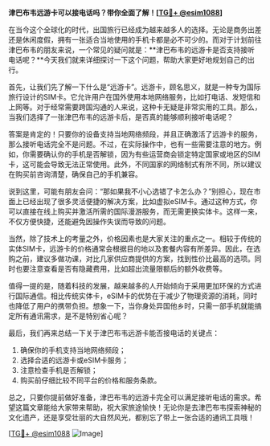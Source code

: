**津巴布韦远游卡可以接电话吗？带你全面了解！[[TG💪+ @esim1088](https://t.me/s/esim1088)]**

在当今这个全球化的时代，出国旅行已经成为越来越多人的选择。无论是商务出差还是休闲度假，拥有一张适合当地使用的手机卡都是必不可少的。而对于计划前往津巴布韦的朋友来说，一个常见的疑问就是：**津巴布韦的远游卡是否支持接听电话呢？**今天我们就来详细探讨一下这个问题，帮助大家更好地规划自己的出行。

首先，让我们先了解一下什么是“远游卡”。远游卡，顾名思义，就是一种专为国际旅行设计的SIM卡。它允许用户在国外使用本地网络服务，比如打电话、发短信和上网等。对于经常需要跨国沟通的人来说，这种卡无疑是非常实用的工具。那么，当我们选择了一张津巴布韦的远游卡后，是否真的能够顺利接听电话呢？

答案是肯定的！只要你的设备支持当地网络频段，并且正确激活了远游卡的服务，那么接听电话完全不是问题。不过，在实际操作中，也有一些需要注意的地方。例如，你需要确认你的手机是否解锁，因为有些运营商会锁定特定国家或地区的SIM卡，这可能会导致无法正常使用。此外，不同国家的网络制式有所不同，所以建议在购买前咨询清楚，确保自己的手机兼容。

说到这里，可能有朋友会问：“那如果我不小心选错了卡怎么办？”别担心，现在市面上已经出现了很多灵活便捷的解决方案，比如虚拟eSIM卡。通过这种方式，你可以直接在线上购买并激活所需的国际漫游服务，而无需更换实体卡。这样一来，不仅方便快捷，还能避免因操作失误而导致的问题。

当然，除了技术上的考量之外，价格因素也是大家关注的重点之一。相较于传统的实体SIM卡，远游卡的价格通常会根据目的地以及套餐内容有所差异。因此，在选购之前，建议多做功课，对比几家供应商提供的方案，找到性价比最高的选项。同时也要注意查看是否有隐藏费用，比如超出流量限额后的额外收费等。

值得一提的是，随着科技的发展，越来越多的人开始倾向于采用更加环保的方式进行国际通信。相比传统实体卡，eSIM卡的优势在于减少了物理资源的消耗，同时也降低了用户的携带负担。想象一下，当你身处异国他乡时，只需一部手机就能搞定所有通讯需求，是不是特别省心呢？

最后，我们再来总结一下关于津巴布韦远游卡能否接电话的关键点：
1. 确保你的手机支持当地网络频段；
2. 选择合适的远游卡或eSIM卡服务；
3. 注意检查手机是否解锁；
4. 购买前仔细比较不同平台的价格和服务条款。

总之，只要你提前做好准备，津巴布韦的远游卡完全可以满足接听电话的需求。希望这篇文章能给大家带来帮助，祝大家旅途愉快！无论你是去津巴布韦探索神秘的文化遗产，还是享受壮丽的大自然风光，都别忘了带上一张合适的通讯工具哦！

[[TG💪+ @esim1088](https://t.me/s/esim1088) ![Image](https://i.postimg.cc/4NQfJmqS/Snipaste-2025-05-13-00-14-12.png)]